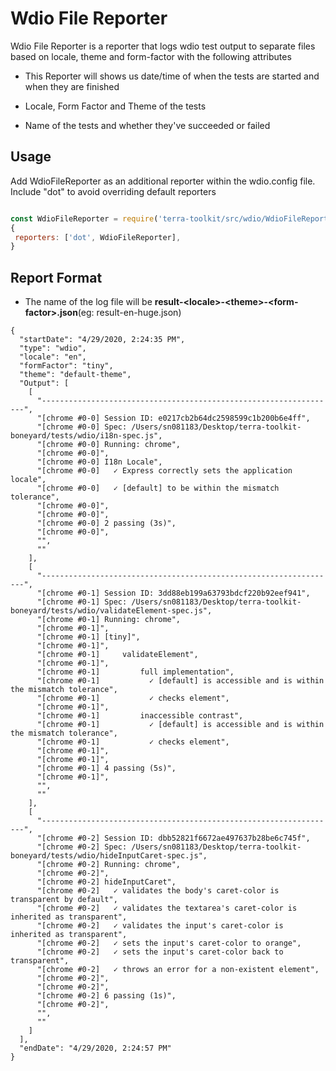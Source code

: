 # Wdio File Reporter

  

Wdio File Reporter is a reporter that logs wdio test output to separate files based on locale, theme and form-factor with the following attributes

- This Reporter will shows us date/time of when the tests are started and when they are finished

- Locale, Form Factor and Theme of the tests 

- Name of the tests and whether they've succeeded or failed

## Usage

Add WdioFileReporter as an additional reporter within the wdio.config file. Include "dot" to avoid overriding default reporters

```javascript

const WdioFileReporter = require('terra-toolkit/src/wdio/WdioFileReporter');
{
 reporters: ['dot', WdioFileReporter],
}

```
## Report Format
- The name of the log file will be **result-\<locale>-\<theme>-\<form-factor>.json**(eg: result-en-huge.json)
```
{
  "startDate": "4/29/2020, 2:24:35 PM",
  "type": "wdio",
  "locale": "en",
  "formFactor": "tiny",
  "theme": "default-theme",
  "Output": [
    [
      "------------------------------------------------------------------",
      "[chrome #0-0] Session ID: e0217cb2b64dc2598599c1b200b6e4ff",
      "[chrome #0-0] Spec: /Users/sn081183/Desktop/terra-toolkit-boneyard/tests/wdio/i18n-spec.js",
      "[chrome #0-0] Running: chrome",
      "[chrome #0-0]",
      "[chrome #0-0] I18n Locale",
      "[chrome #0-0]   ✓ Express correctly sets the application locale",
      "[chrome #0-0]   ✓ [default] to be within the mismatch tolerance",
      "[chrome #0-0]",
      "[chrome #0-0]",
      "[chrome #0-0] 2 passing (3s)",
      "[chrome #0-0]",
      "",
      ""
    ],
    [
      "------------------------------------------------------------------",
      "[chrome #0-1] Session ID: 3dd88eb199a63793bdcf220b92eef941",
      "[chrome #0-1] Spec: /Users/sn081183/Desktop/terra-toolkit-boneyard/tests/wdio/validateElement-spec.js",
      "[chrome #0-1] Running: chrome",
      "[chrome #0-1]",
      "[chrome #0-1] [tiny]",
      "[chrome #0-1]",
      "[chrome #0-1]     validateElement",
      "[chrome #0-1]",
      "[chrome #0-1]         full implementation",
      "[chrome #0-1]           ✓ [default] is accessible and is within the mismatch tolerance",
      "[chrome #0-1]           ✓ checks element",
      "[chrome #0-1]",
      "[chrome #0-1]         inaccessible contrast",
      "[chrome #0-1]           ✓ [default] is accessible and is within the mismatch tolerance",
      "[chrome #0-1]           ✓ checks element",
      "[chrome #0-1]",
      "[chrome #0-1]",
      "[chrome #0-1] 4 passing (5s)",
      "[chrome #0-1]",
      "",
      ""
    ],
    [
      "------------------------------------------------------------------",
      "[chrome #0-2] Session ID: dbb52821f6672ae497637b28be6c745f",
      "[chrome #0-2] Spec: /Users/sn081183/Desktop/terra-toolkit-boneyard/tests/wdio/hideInputCaret-spec.js",
      "[chrome #0-2] Running: chrome",
      "[chrome #0-2]",
      "[chrome #0-2] hideInputCaret",
      "[chrome #0-2]   ✓ validates the body's caret-color is transparent by default",
      "[chrome #0-2]   ✓ validates the textarea's caret-color is inherited as transparent",
      "[chrome #0-2]   ✓ validates the input's caret-color is inherited as transparent",
      "[chrome #0-2]   ✓ sets the input's caret-color to orange",
      "[chrome #0-2]   ✓ sets the input's caret-color back to transparent",
      "[chrome #0-2]   ✓ throws an error for a non-existent element",
      "[chrome #0-2]",
      "[chrome #0-2]",
      "[chrome #0-2] 6 passing (1s)",
      "[chrome #0-2]",
      "",
      ""
    ]
  ],
  "endDate": "4/29/2020, 2:24:57 PM"
}

```